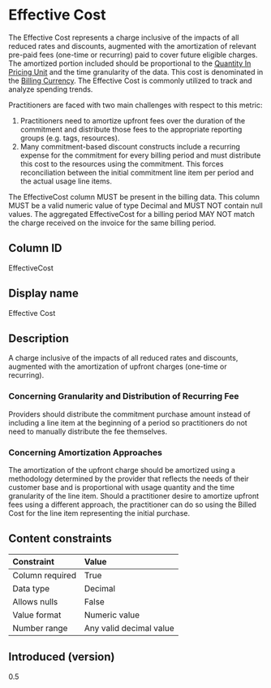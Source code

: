 # Effective Cost

The Effective Cost represents a charge inclusive of the impacts of all reduced rates and discounts, augmented with the amortization of relevant pre-paid fees (one-time or recurring) paid to cover future eligible charges. The amortized  portion included should be proportional to the [Quantity In Pricing Unit](#quantityinpricingunit) and the time granularity of the data. This cost is denominated in the [Billing Currency](#billingcurrency). The Effective Cost is commonly utilized to track and analyze spending trends.

Practitioners are faced with two main challenges with respect to this metric:

1. Practitioners need to amortize upfront fees over the duration of the commitment and distribute those fees to the appropriate reporting groups (e.g. tags, resources).
2. Many commitment-based discount constructs include a recurring expense for the commitment for every billing period and must distribute this cost to the resources using the commitment. This forces reconciliation between the initial commitment line item per period and the actual usage line items.

The EffectiveCost column MUST be present in the billing data. This column MUST be a valid numeric value of type Decimal and MUST NOT contain null values. The aggregated EffectiveCost for a billing period MAY NOT match the charge received on the invoice for the same billing period.

## Column ID

EffectiveCost

## Display name

Effective Cost

## Description

A charge inclusive of the impacts of all reduced rates and discounts, augmented with the amortization of upfront charges (one-time or recurring).

### Concerning Granularity and Distribution of Recurring Fee

Providers should distribute the commitment purchase amount instead of including a line item at the beginning of a period so practitioners do not need to manually distribute the fee themselves.

### Concerning Amortization Approaches

The amortization of the upfront charge should be amortized using a methodology determined by the provider that reflects the needs of their customer base and is proportional with usage quantity and the time granularity of the line item.  Should a practitioner desire to amortize upfront fees using a different approach, the practitioner can do so using the Billed Cost for the line item representing the initial purchase.

## Content constraints

|    Constraint   |      Value              |
|:----------------|:------------------------|
| Column required | True                    |
| Data type       | Decimal                 |
| Allows nulls    | False                   |
| Value format    | Numeric value           |
| Number range    | Any valid decimal value |

## Introduced (version)

0.5
